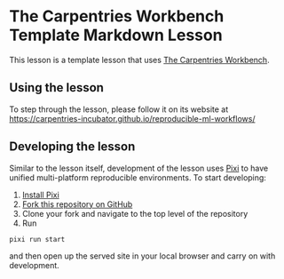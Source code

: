 # The Carpentries Workbench Template Markdown Lesson

This lesson is a template lesson that uses [The Carpentries Workbench][workbench].

## Using the lesson

To step through the lesson, please follow it on its website at https://carpentries-incubator.github.io/reproducible-ml-workflows/

## Developing the lesson

Similar to the lesson itself, development of the lesson uses [Pixi](https://pixi.sh/) to have unified multi-platform reproducible environments.
To start developing:

1. [Install Pixi](https://pixi.sh/)
2. [Fork this repository on GitHub](https://github.com/carpentries-incubator/reproducible-ml-workflows/fork)
3. Clone your fork and navigate to the top level of the repository
4. Run

```
pixi run start
```

and then open up the served site in your local browser and carry on with development.

[workbench]: https://carpentries.github.io/sandpaper-docs/

